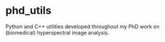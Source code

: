 # phd_utils

Python and C++ utilities developed throughout my PhD work on (biomedical)
hyperspectral image analysis.
